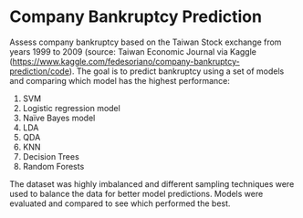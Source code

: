 # Company Bankruptcy Prediction

Assess company bankruptcy based on the Taiwan Stock exchange from years 1999 to 2009 (source: Taiwan Economic Journal via Kaggle (https://www.kaggle.com/fedesoriano/company-bankruptcy-prediction/code). The goal is to predict bankruptcy using a set of models and comparing which model has the highest performance:   

  1. SVM
  2. Logistic regression model
  4. Naïve Bayes model
  5. LDA
  6. QDA
  7. KNN
  8. Decision Trees
  9. Random Forests

The dataset was highly imbalanced and different sampling techniques were used to balance the data for better model predictions. Models were evaluated and compared to see which performed the best. 
